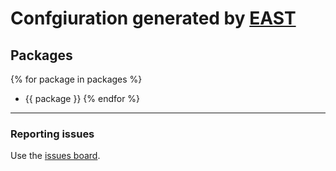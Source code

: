 # Confgiuration generated by [EAST](https://eivor.xyz/east)

## Packages

{% for package in packages %}
- {{ package }}
{% endfor %}

---

### Reporting issues

Use the [issues board](https://github.com/eivor-io/east/issues).
